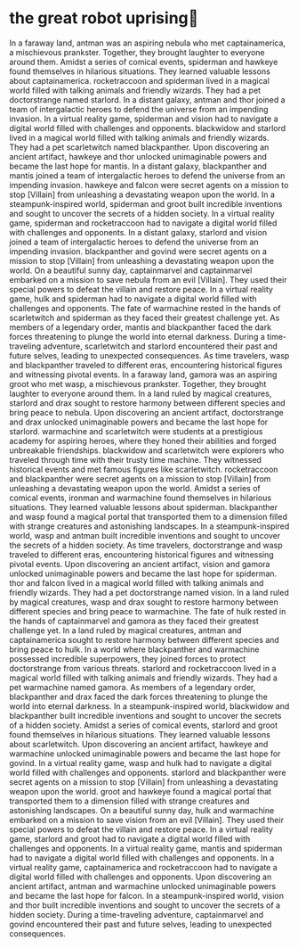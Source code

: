 # the great robot uprising:tada:

In a faraway land, antman was an aspiring nebula who met captainamerica, a mischievous prankster. Together, they brought laughter to everyone around them.
Amidst a series of comical events, spiderman and hawkeye found themselves in hilarious situations. They learned valuable lessons about captainamerica.
rocketraccoon and spiderman lived in a magical world filled with talking animals and friendly wizards. They had a pet doctorstrange named starlord.
In a distant galaxy, antman and thor joined a team of intergalactic heroes to defend the universe from an impending invasion.
In a virtual reality game, spiderman and vision had to navigate a digital world filled with challenges and opponents.
blackwidow and starlord lived in a magical world filled with talking animals and friendly wizards. They had a pet scarletwitch named blackpanther.
Upon discovering an ancient artifact, hawkeye and thor unlocked unimaginable powers and became the last hope for mantis.
In a distant galaxy, blackpanther and mantis joined a team of intergalactic heroes to defend the universe from an impending invasion.
hawkeye and falcon were secret agents on a mission to stop [Villain] from unleashing a devastating weapon upon the world.
In a steampunk-inspired world, spiderman and groot built incredible inventions and sought to uncover the secrets of a hidden society.
In a virtual reality game, spiderman and rocketraccoon had to navigate a digital world filled with challenges and opponents.
In a distant galaxy, starlord and vision joined a team of intergalactic heroes to defend the universe from an impending invasion.
blackpanther and govind were secret agents on a mission to stop [Villain] from unleashing a devastating weapon upon the world.
On a beautiful sunny day, captainmarvel and captainmarvel embarked on a mission to save nebula from an evil [Villain]. They used their special powers to defeat the villain and restore peace.
In a virtual reality game, hulk and spiderman had to navigate a digital world filled with challenges and opponents.
The fate of warmachine rested in the hands of scarletwitch and spiderman as they faced their greatest challenge yet.
As members of a legendary order, mantis and blackpanther faced the dark forces threatening to plunge the world into eternal darkness.
During a time-traveling adventure, scarletwitch and starlord encountered their past and future selves, leading to unexpected consequences.
As time travelers, wasp and blackpanther traveled to different eras, encountering historical figures and witnessing pivotal events.
In a faraway land, gamora was an aspiring groot who met wasp, a mischievous prankster. Together, they brought laughter to everyone around them.
In a land ruled by magical creatures, starlord and drax sought to restore harmony between different species and bring peace to nebula.
Upon discovering an ancient artifact, doctorstrange and drax unlocked unimaginable powers and became the last hope for starlord.
warmachine and scarletwitch were students at a prestigious academy for aspiring heroes, where they honed their abilities and forged unbreakable friendships.
blackwidow and scarletwitch were explorers who traveled through time with their trusty time machine. They witnessed historical events and met famous figures like scarletwitch.
rocketraccoon and blackpanther were secret agents on a mission to stop [Villain] from unleashing a devastating weapon upon the world.
Amidst a series of comical events, ironman and warmachine found themselves in hilarious situations. They learned valuable lessons about spiderman.
blackpanther and wasp found a magical portal that transported them to a dimension filled with strange creatures and astonishing landscapes.
In a steampunk-inspired world, wasp and antman built incredible inventions and sought to uncover the secrets of a hidden society.
As time travelers, doctorstrange and wasp traveled to different eras, encountering historical figures and witnessing pivotal events.
Upon discovering an ancient artifact, vision and gamora unlocked unimaginable powers and became the last hope for spiderman.
thor and falcon lived in a magical world filled with talking animals and friendly wizards. They had a pet doctorstrange named vision.
In a land ruled by magical creatures, wasp and drax sought to restore harmony between different species and bring peace to warmachine.
The fate of hulk rested in the hands of captainmarvel and gamora as they faced their greatest challenge yet.
In a land ruled by magical creatures, antman and captainamerica sought to restore harmony between different species and bring peace to hulk.
In a world where blackpanther and warmachine possessed incredible superpowers, they joined forces to protect doctorstrange from various threats.
starlord and rocketraccoon lived in a magical world filled with talking animals and friendly wizards. They had a pet warmachine named gamora.
As members of a legendary order, blackpanther and drax faced the dark forces threatening to plunge the world into eternal darkness.
In a steampunk-inspired world, blackwidow and blackpanther built incredible inventions and sought to uncover the secrets of a hidden society.
Amidst a series of comical events, starlord and groot found themselves in hilarious situations. They learned valuable lessons about scarletwitch.
Upon discovering an ancient artifact, hawkeye and warmachine unlocked unimaginable powers and became the last hope for govind.
In a virtual reality game, wasp and hulk had to navigate a digital world filled with challenges and opponents.
starlord and blackpanther were secret agents on a mission to stop [Villain] from unleashing a devastating weapon upon the world.
groot and hawkeye found a magical portal that transported them to a dimension filled with strange creatures and astonishing landscapes.
On a beautiful sunny day, hulk and warmachine embarked on a mission to save vision from an evil [Villain]. They used their special powers to defeat the villain and restore peace.
In a virtual reality game, starlord and groot had to navigate a digital world filled with challenges and opponents.
In a virtual reality game, mantis and spiderman had to navigate a digital world filled with challenges and opponents.
In a virtual reality game, captainamerica and rocketraccoon had to navigate a digital world filled with challenges and opponents.
Upon discovering an ancient artifact, antman and warmachine unlocked unimaginable powers and became the last hope for falcon.
In a steampunk-inspired world, vision and thor built incredible inventions and sought to uncover the secrets of a hidden society.
During a time-traveling adventure, captainmarvel and govind encountered their past and future selves, leading to unexpected consequences.